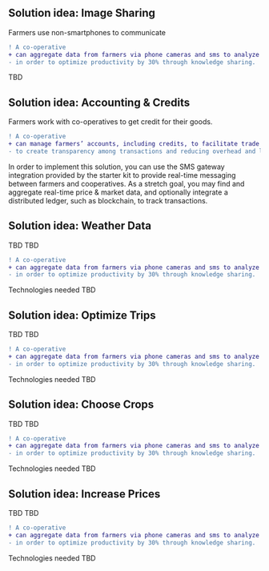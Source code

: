 ## Solution idea: Image Sharing

Farmers use non-smartphones to communicate

```diff
! A co-operative
+ can aggregate data from farmers via phone cameras and sms to analyze the data 
- in order to optimize productivity by 30% through knowledge sharing.
```

TBD

## Solution idea: Accounting & Credits

Farmers work with co-operatives to get credit for their goods.

```diff
! A co-operative
+ can manage farmers’ accounts, including credits, to facilitate trade and distribution of funds in order 
- to create transparency among transactions and reducing overhead and labor
```

In order to implement this solution, you can use the SMS gateway integration provided by the starter kit to provide real-time messaging between farmers and cooperatives. As a stretch goal, you may find and aggregate real-time price & market data, and optionally integrate a distributed ledger, such as blockchain, to track transactions.


## Solution idea: Weather Data

TBD TBD

```diff
! A co-operative
+ can aggregate data from farmers via phone cameras and sms to analyze the data 
- in order to optimize productivity by 30% through knowledge sharing.
```

Technologies needed TBD

## Solution idea: Optimize Trips

TBD TBD

```diff
! A co-operative
+ can aggregate data from farmers via phone cameras and sms to analyze the data 
- in order to optimize productivity by 30% through knowledge sharing.
```

Technologies needed TBD

## Solution idea: Choose Crops

TBD TBD

```diff
! A co-operative
+ can aggregate data from farmers via phone cameras and sms to analyze the data 
- in order to optimize productivity by 30% through knowledge sharing.
```

Technologies needed TBD

## Solution idea: Increase Prices

TBD TBD

```diff
! A co-operative
+ can aggregate data from farmers via phone cameras and sms to analyze the data 
- in order to optimize productivity by 30% through knowledge sharing.
```

Technologies needed TBD
